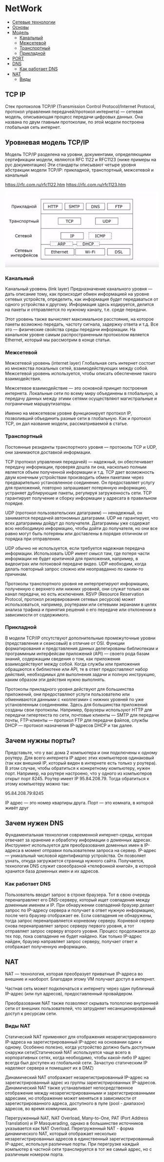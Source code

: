 # NetWork

 - [Сетевые технологии](#Сетевые-технологии)
  - [Основы](#TCP-IP)
  - [Модель](#Уровневая-модель-TCP/IP)
     - [Канальный](#Канальный)
     - [Межсетевой](#Межсетевой)
     - [Транспортный](#Траспортный)
     - [Прикладной](#Прикладной)
  - [PORT](#Зачем-нужны-порты)
  - [DNS](#Зачем-нужен-DNS)
     - [Как работает DNS](#Как-работает-DNS)
  - [NAT](#NAT)
     - [Виды](#Виды-NAT)


## TCP IP

Стек протоколов TCP/IP (Transmission Control Protocol/Internet Protocol, протокол управления передачей/протокол интернета) — сетевая модель, описывающая процесс передачи цифровых данных. Она названа по двум главным протоколам, по этой модели построена глобальная сеть интернет.

## Уровневая модель TCP/IP
Модель TCP/IP разделена на уровни, документами, определяющими сертификации модели, являются RFC 1122 и RFC1123 (ниже примеры на рус документацию)
Эти стандарты описывают четыре уровня абстракции модели TCP/IP: прикладной, транспортный, межсетевой и канальный

https://rfc.com.ru/rfc1122.htm
https://rfc.com.ru/rfc1123.htm

![12](https://github.com/nongratt/NetWork/blob/main/images/B87412C8-7267-428F-A43D-825EA59CA0ED.png)

### Канальный
Канальный уровень (link layer)
Предназначение канального уровня — дать описание тому, как происходит обмен информацией на уровне сетевых устройств, определить, как информация будет передаваться от одного устройства к другому. Информация здесь кодируется, делится на пакеты и отправляется по нужному каналу, т.е. среде передачи.

Этот уровень также вычисляет максимальное расстояние, на которое пакеты возможно передать, частоту сигнала, задержку ответа и т.д. Все это — физические свойства среды передачи информации. На канальном уровне самым распространенным протоколом является Ethernet, который мы рассмотрим в конце статьи.

### Межсетевой

Межсетевой уровень (internet layer)
Глобальная сеть интернет состоит из множества локальных сетей, взаимодействующих между собой. Межсетевой уровень используется, чтобы описать обеспечение такого взаимодействия.

Межсетевое взаимодействие — это основной принцип построения интернета. Локальные сети по всему миру объединены в глобальную, а передачу данных между этими сетями осуществляют магистральные и пограничные маршрутизаторы.

Именно на межсетевом уровне функционирует протокол IP, позволивший объединить разные сети в глобальную. Как и протокол TCP, он дал название модели, рассматриваемой в статье.

### Транспортный
Постоянные резиденты транспортного уровня — протоколы TCP и UDP, они занимаются доставкой информации.

TCP (протокол управления передачей) — надежный, он обеспечивает передачу информации, проверяя дошла ли она, насколько полным является объем полученной информации и т.д. TCP дает возможность двум конечным устройствам производить обмен пакетами через предварительно установленное соединение. Он предоставляет услугу для приложений, повторно запрашивает потерянную информацию, устраняет дублирующие пакеты, регулируя загруженность сети. TCP гарантирует получение и сборку информации у адресата в правильном порядке.

UDP (протокол пользовательских датаграмм) — ненадежный, он занимается передачей автономных датаграмм. UDP не гарантирует, что всех датаграммы дойдут до получателя. Датаграммы уже содержат всю необходимую информацию, чтобы дойти до получателя, но они все равно могут быть потеряны или доставлены в порядке отличном от порядка при отправлении.

UDP обычно не используется, если требуется надежная передача информации. Использовать UDP имеет смысл там, где потеря части информации не будет критичной для приложения, например, в видеоиграх или потоковой передаче видео. UDP необходим, когда делать повторный запрос сложно или неоправданно по каким-то причинам.

Протоколы транспортного уровня не интерпретируют информацию, полученную с верхнего или нижних уровней, они служат только как канал передачи, но есть исключения. RSVP (Resource Reservation Protocol, протокол резервирования сетевых ресурсов) может использоваться, например, роутерами или сетевыми экранами в целях анализа трафика и принятия решений о его передаче или отклонении в зависимости от содержимого.


### Прикладной
В модели TCP/IP отсутствуют дополнительные промежуточные уровни (представления и сеансовый) в отличие от OSI. Функции форматирования и представления данных делегированы библиотекам и программным интерфейсам приложений (API) — своего рода базам знаний, содержащим сведения о том, как приложения взаимодействуют между собой. Когда службы или приложения обращаются к библиотеке или API, те в ответ предоставляют набор действий, необходимых для выполнения задачи и полную инструкцию, каким образом эти действия нужно выполнять.

Протоколы прикладного уровня действуют для большинства приложений, они предоставляют услуги пользователю или обмениваются данными с «коллегами» с нижних уровней по уже установленным соединениям. Здесь для большинства приложений созданы свои протоколы. Например, браузеры используют HTTP для передачи гипертекста по сети, почтовые клиенты — SMTP для передачи почты, FTP-клиенты — протокол FTP для передачи файлов, службы DHCP — протокол назначения IP-адресов DHCP и так далее.

## Зачем нужны порты?
Представьте, что у вас дома 2 компьютера и они подключены к одному роутеру. Для всего интернета IP адрес этих компьютеров одинаковый (так как внешний IP, который виден в интернете есть только у роутера). В этом случае, чтобы обратиться к конкретному компьютеру, нужен порт. Например, на роутере настроено, что у одного из компьютеров открыт порт 8245. Роутер имеет IP 95.84.208.79. Тогда обратиться к этому компьютеру можно так:

95.84.208.79:8245

IP адрес — это номер квартиры друга.
Порт — это комната, в которой живёт друг

## Зачем нужен DNS

Фундаментальная технология современной интернет-среды, которая отвечает за хранение и обработку информации о доменных адресах. Инструмент используется для преобразования доменных имен в IP-адреса в момент отправки пользователем запроса на сервер. IP-адрес — уникальный числовой идентификатор устройства. Он позволяет узнать, откуда загружается страница нужного сайта. Получается, технология DNS служит своеобразной «телефонной книгой», в которой хранится база доменных имен и их адресов.
### Как работает DNS
Пользователь вводит запрос в строке браузера. Тот в свою очередь перенаправляет его DNS-серверу, который ищет совпадения между доменным именем и IP. При обнаружении совпадений браузер делает запрос по IP-адресу сервера и получает в ответ нужную информацию, после чего браузер отображает ее. Если совпадения не обнаружены, тогда запрос перенаправляется корневому серверу.
Корневой сервер снова перенаправляет запрос серверу первого уровня, а тот отправляет запрос серверу второго уровня. Процесс продолжается до тех пор, пока совпадение не будет найдено.
Как только IP-адрес найден, браузер направляет запрос серверу, получает ответ и отображает полученную информацию.
## NAT

NAT — технология, которая преобразует приватные IP-адреса во внешние и наоборот. Благодаря этому VM получает доступ в интернет.

Частная сеть может подключаться к интернету через один публичный IP-адрес (или пул адресов), предоставленный провайдером.

Преобразования NAT также позволяют скрывать топологию внутренней сети от внешних пользователей, что затрудняет несанкционированный доступ к ресурсам сети.

### Виды NAT
Статический NAT применяют для отображения незарегистрированного IP-адреса на зарегистрированный IP-адрес на основании один к одному. Особенно полезно, когда устройство должно быть доступным снаружи сети(Статический NAT используется чаще всего в корпоративных сетях, когда необходимо, чтобы какой-либо IP адрес всегда был доступен из глобальной сети. Зачастую статическим IP наделяют сервера и помещают их в DМZ)

Динамический NAT отображает незарегистрированный IP-адрес на зарегистрированный адрес из группы зарегистрированных IP-адресов. Динамический NAT также устанавливает непосредственное отображение между незарегистрированными и зарегистрированными адресами, но отображение может меняться в зависимости от зарегистрированного адреса, доступного в пуле (pool - диапазон) адресов, во время коммуникации.

Перегруженный NAT, NAT Overload, Many-to-One, PAT (Port Address Translation) и IP Masquerading, однако в большинстве источников указывается как NAT Overload. Перегруженный NAT - форма динамического NAT, который отображает несколько незарегистрированных адресов в единственный зарегистрированный IP-адрес, используя различные порты. При перегрузке каждый компьютер в частной сети транслируется в тот же самый адрес, но с различным номером порта.
